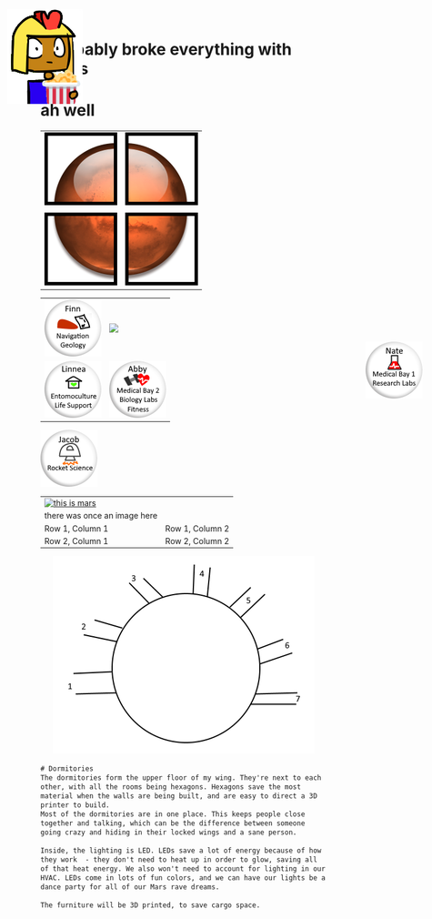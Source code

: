 # i probably broke everything with tables
# ah well
<table>
   <tr>
      <td>
         <img src = "mars-quad-1.png" alt = "quad 1">
      </td>
      <td>
         <img src = "mars-quad-2.png" alt = "quad 2">
      </td>
   </tr>
   <td>
         
   </td>
   <tr>
   </tr>
   <tr>
      <td>
         <img src = "mars-quad-3.png" alt = "quad 3">
      </td>
      <td>
         <img src = "mars-quad-4.png" alt = "quad 4">
      </td>
   </tr>
</table>

<table border=0>
   <tr>
     <td>
      <img src = "button-fancy_finn.png">
     <td>
      <img src = "button-fancy_template.png">
     </td>
  </tr>
  <tr>
    <td>
      <img src = "button-fancy_linnea.png">
    </td>
    <td>
      <img src = "button-fancy_abby.png">
    </td>
  </tr>
</table>


 <a href = "https://www.tutorialspoint.com/html/html_image_links.htm" target = "_self"> 
         <img src = "button-fancy_jacob.png" alt = "Tutorials Point button" border = "0"/>
</a>


<table>
  <tr>
  <td>
   
<a href="http://google.com" rel="some text"> 
  <img src="http://www.myiconfinder.com/uploads/iconsets/256-256-b362b0f23a100870b45756f91e65194a-Mars.png" alt="this is mars">
  </a>
    </td>
  </tr>
  
<tr>
  <td>
there was once an image here
  </td>
  </tr>
     <tr>
            <td>Row 1, Column 1</td>
            <td>Row 1, Column 2</td>
         </tr>
         <tr>
            <td>Row 2, Column 1</td>
            <td>Row 2, Column 2</td>
         </tr>
 
</table>


<IMG STYLE="position:absolute; TOP:35px; LEFT:170px" SRC="imperius_popcorn.png">
  
<IMG STYLE="position:absolute; TOP:620px; LEFT:800px" SRC="button-fancy_nate.png">
<center><img src="rough circle.png"></center>
   
   
   ```
   # Dormitories
The dormitories form the upper floor of my wing. They're next to each other, with all the rooms being hexagons. Hexagons save the most material when the walls are being built, and are easy to direct a 3D printer to build.
Most of the dormitories are in one place. This keeps people close together and talking, which can be the difference between someone going crazy and hiding in their locked wings and a sane person.

Inside, the lighting is LED. LEDs save a lot of energy because of how they work  - they don't need to heat up in order to glow, saving all of that heat energy. We also won't need to account for lighting in our HVAC. LEDs come in lots of fun colors, and we can have our lights be a dance party for all of our Mars rave dreams.

The furniture will be 3D printed, to save cargo space.
```
